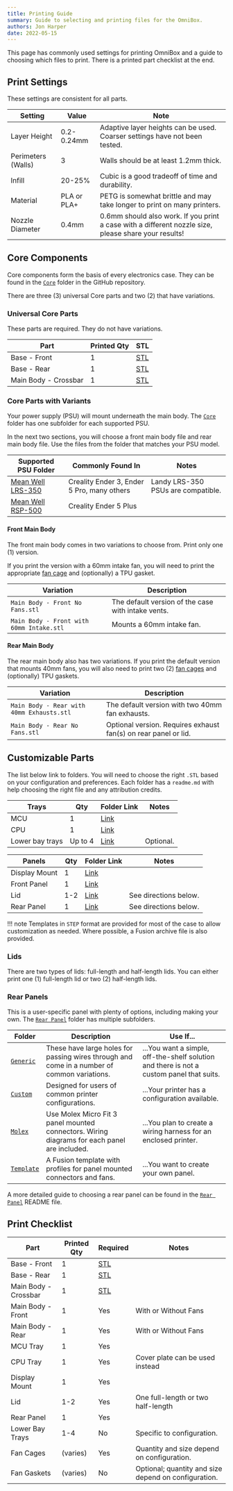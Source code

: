 ```yaml
---
title: Printing Guide
summary: Guide to selecting and printing files for the OmniBox.
authors: Jon Harper
date: 2022-05-15
---
```


This page has commonly used settings for printing OmniBox and a guide to choosing which files to print. There is a printed part checklist at the end.

## Print Settings

These settings are consistent for all parts.

| Setting            | Value       | Note |
|--------------------|-------------|------|
| Layer Height       | 0.2-0.24mm  | Adaptive layer heights can be used. Coarser settings have not been tested. |
| Perimeters (Walls) | 3           | Walls should be at least 1.2mm thick. |
| Infill             | 20-25%      | Cubic is a good tradeoff of time and durability. |
| Material           | PLA or PLA+ | PETG is somewhat brittle and may take longer to print on many printers. |
| Nozzle Diameter    | 0.4mm       | 0.6mm should also work. If you print a case with a different nozzle size, please share your results! |

## Core Components

Core components form the basis of every electronics case. They can be found in the [`Core`][14] folder in the GitHub repository.

There are three (3) universal Core parts and two (2) that have variations.

### Universal Core Parts

These parts are required. They do not have variations.

| Part                  | Printed Qty | STL      |
|-----------------------|-------------|----------|
| Base - Front          | 1           | [STL][1] |
| Base - Rear           | 1           | [STL][2] |
| Main Body - Crossbar  | 1           | [STL][3] |

### Core Parts with Variants

Your power supply (PSU) will mount underneath the main body. The [`Core`][14] folder has one subfolder for each supported PSU.

In the next two sections, you will choose a front main body file and rear main body file. Use the files from the folder that matches your PSU model.

| Supported PSU Folder   | Commonly Found In | Notes |
|------------------------|-----------|-------|
| [Mean Well LRS-350][4] | Creality Ender 3, Ender 5 Pro, many others | Landy LRS-350 PSUs are compatible. |
| [Mean Well RSP-500][5] | Creality Ender 5 Plus | |

#### Front Main Body

The front main body comes in two variations to choose from. Print only one (1) version.

If you print the version with a 60mm intake fan, you will need to print the appropriate [fan cage][6] and (optionally) a TPU gasket.

| Variation                                | Description |
|------------------------------------------|-------------|
| `Main Body - Front No Fans.stl`          | The default version of the case with intake vents. |
| `Main Body - Front with 60mm Intake.stl` | Mounts a 60mm intake fan. |

#### Rear Main Body

The rear main body also has two variations. If you print the default version that mounts 40mm fans, you will also need to print two (2) [fan cages][6] and (optionally) TPU gaskets.

| Variation                                 | Description |
|-------------------------------------------|-------------|
| `Main Body - Rear with 40mm Exhausts.stl` | The default version with two 40mm fan exhausts. |
| `Main Body - Rear No Fans.stl`            | Optional version. Requires exhaust fan(s) on rear panel or lid. |

## Customizable Parts

The list below link to folders. You will need to choose the right `.STL` based on your configuration and preferences. Each folder has a `readme.md` with help choosing the right file and any attribution credits.

| Trays           | Qty     | Folder Link | Notes     |
|-----------------|---------|-------------|-----------|
| MCU             | 1       | [Link][7]   |           |
| CPU             | 1       | [Link][8]   |           |
| Lower bay trays | Up to 4 | [Link][14]  | Optional. |

| Panels        | Qty | Folder Link | Notes |
|---------------|-----|-------------|-------|
| Display Mount | 1   | [Link][9]   |       |
| Front Panel   | 1   | [Link][12]  |       |
| Lid           | 1-2 | [Link][10]  | See directions below. |
| Rear Panel    | 1   | [Link][11]  | See directions below. |


!!! note
    Templates in `STEP` format are provided for most of the case to allow customization as needed. Where possible, a Fusion archive file is also provided.

### Lids

There are two types of lids: full-length and half-length lids. You can either print one (1) full-length lid or two (2) half-length lids.

### Rear Panels

This is a user-specific panel with plenty of options, including making your own. The [`Rear Panel`][11] folder has multiple subfolders.

| Folder           | Description | Use If... |
|------------------|-------------|-----------|
| [`Generic`][15]  | These have large holes for passing wires through and come in a number of common variations. | ...You want a simple, off-the-shelf solution and there is not a custom panel that suits. |
| [`Custom`][16]   | Designed for users of common printer configurations. | ...Your printer has a configuration available. |
| [`Molex`][17]    | Use Molex Micro Fit 3 panel mounted connectors. Wiring diagrams for each panel are included. | ...You plan to create a wiring harness for an enclosed printer. |
| [`Template`][18] | A Fusion template with profiles for panel mounted connectors and fans. | ...You want to create your own panel. |

A more detailed guide to choosing a rear panel can be found in the [`Rear Panel`][11] README file.

## Print Checklist


| Part                  | Printed Qty | Required | Notes |
|-----------------------|-------------|----------|-------|
| Base - Front          | 1           | [STL][1] | |
| Base - Rear           | 1           | [STL][2] | |
| Main Body - Crossbar  | 1           | [STL][3] | |
| Main Body - Front     | 1          | Yes       | With or Without Fans |
| Main Body - Rear      | 1          | Yes       | With or Without Fans |
| MCU Tray              | 1          | Yes       |       |
| CPU Tray              | 1          | Yes       | Cover plate can be used instead |
| Display Mount         | 1          | Yes       |       |
| Lid                   | 1-2        | Yes       | One full-length or two half-length |
| Rear Panel            | 1          | Yes       |       |
| Lower Bay Trays       | 1-4        | No        | Specific to configuration. |
| Fan Cages             | (varies)   | Yes       | Quantity and size depend on configuration. |
| Fan Gaskets           | (varies)   | No        | Optional; quantity and size depend on configuration. |


[1]: https://github.com/jon-harper/OmniBox/blob/main/Core/Base%20-%20Front.stl
[2]: https://github.com/jon-harper/OmniBox/blob/main/Core/Base%20-%20Rear.stl
[3]: https://github.com/jon-harper/OmniBox/blob/main/Core/Main%20Body%20-%20Crossbar.stl
[4]: https://github.com/jon-harper/OmniBox/tree/main/Core/Mean%20Well%20LRS-350
[5]: https://github.com/jon-harper/OmniBox/tree/main/Core/Mean%20Well%20RSP-500
[6]: https://github.com/jon-harper/OmniBox/tree/main/Fan%20Cages
[7]: https://github.com/jon-harper/OmniBox/tree/main/Trays/MCU
[8]: https://github.com/jon-harper/OmniBox/tree/main/Trays/CPU
[9]: https://github.com/jon-harper/OmniBox/tree/main/Panels/Display
[10]: https://github.com/jon-harper/OmniBox/tree/main/Panels/Lid
[11]: https://github.com/jon-harper/OmniBox/tree/main/Panels/Rear%20Panel
[12]: https://github.com/jon-harper/OmniBox/tree/main/Panels/Front%20Panel
[13]: https://github.com/jon-harper/OmniBox/tree/main/Trays/Lower%20Bay
[14]: https://github.com/jon-harper/OmniBox/tree/main/Core/
[15]: https://github.com/jon-harper/OmniBox/tree/main/Panels/Rear%20Panel/Generic
[16]: https://github.com/jon-harper/OmniBox/tree/main/Panels/Rear%20Panel/Custom
[17]: https://github.com/jon-harper/OmniBox/tree/main/Panels/Rear%20Panel/Molex
[18]: https://github.com/jon-harper/OmniBox/tree/main/Panels/Rear%20Panel/Template